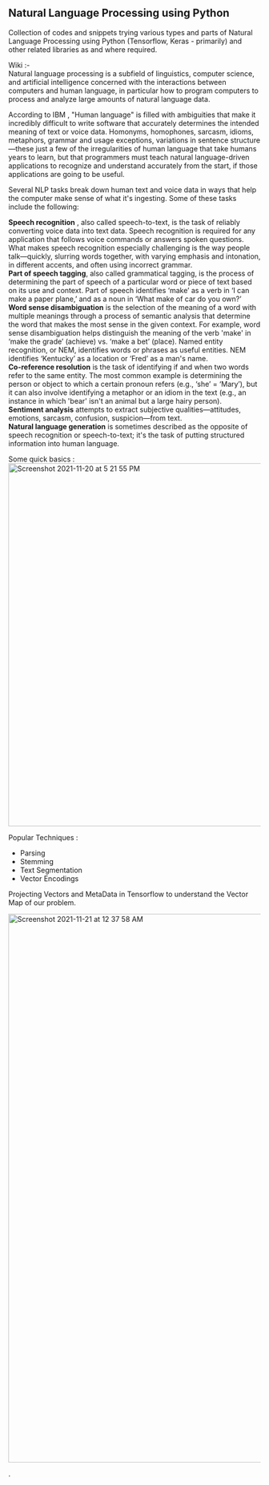 ## Natural Language Processing using Python ##

Collection of codes and snippets trying various types and parts of Natural Language Processing using Python (Tensorflow, Keras - primarily) and other related libraries as and where required.    

Wiki :-  
  Natural language processing is a subfield of linguistics, computer science, and artificial intelligence concerned with the interactions between computers and human language, in particular how to program computers to process and analyze large amounts of natural language data.  
  
According to IBM , "Human language" is filled with ambiguities that make it incredibly difficult to write software that accurately determines the intended meaning of text or voice data. Homonyms, homophones, sarcasm, idioms, metaphors, grammar and usage exceptions, variations in sentence structure—these just a few of the irregularities of human language that take humans years to learn, but that programmers must teach natural language-driven applications to recognize and understand accurately from the start, if those applications are going to be useful.  

Several NLP tasks break down human text and voice data in ways that help the computer make sense of what it's ingesting. Some of these tasks include the following:  
  
**Speech recognition** , also called speech-to-text, is the task of reliably converting voice data into text data. Speech recognition is required for any application that follows voice commands or answers spoken questions. What makes speech recognition especially challenging is the way people talk—quickly, slurring words together, with varying emphasis and intonation, in different accents, and often using incorrect grammar.     
**Part of speech tagging**, also called grammatical tagging, is the process of determining the part of speech of a particular word or piece of text based on its use and context. Part of speech identifies ‘make’ as a verb in ‘I can make a paper plane,’ and as a noun in ‘What make of car do you own?’  
**Word sense disambiguation** is the selection of the meaning of a word with multiple meanings  through a process of semantic analysis that determine the word that makes the most sense in the given context. For example, word sense disambiguation helps distinguish the meaning of the verb 'make' in ‘make the grade’ (achieve) vs. ‘make a bet’ (place).
Named entity recognition, or NEM, identifies words or phrases as useful entities. NEM identifies ‘Kentucky’ as a location or ‘Fred’ as a man's name.  
**Co-reference resolution** is the task of identifying if and when two words refer to the same entity. The most common example is determining the person or object to which a certain pronoun refers (e.g., ‘she’ = ‘Mary’),  but it can also involve identifying a metaphor or an idiom in the text  (e.g., an instance in which 'bear' isn't an animal but a large hairy person).  
**Sentiment analysis** attempts to extract subjective qualities—attitudes, emotions, sarcasm, confusion, suspicion—from text.  
**Natural language generation** is sometimes described as the opposite of speech recognition or speech-to-text; it's the task of putting structured information into human language.  


Some quick basics :  
<img width="725" alt="Screenshot 2021-11-20 at 5 21 55 PM" src="https://user-images.githubusercontent.com/61674750/142725319-ec0c6662-0c58-49ec-a977-f5ac082f976e.png">

Popular Techniques :  
  - Parsing   
  - Stemming  
  - Text Segmentation 
  - Vector Encodings 
  
Projecting Vectors and MetaData in Tensorflow to understand the Vector Map of our problem.  

<img width="1096" alt="Screenshot 2021-11-21 at 12 37 58 AM" src="https://user-images.githubusercontent.com/61674750/142738262-e63c82ab-bd40-4bb7-9233-ed4d0475b0b5.png">  

.



